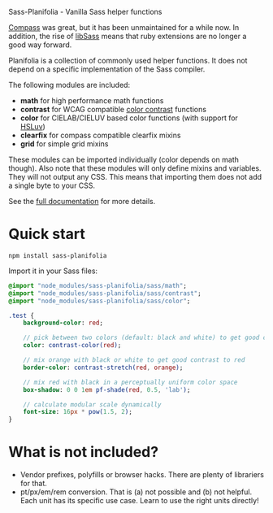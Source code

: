 Sass-Planifolia - Vanilla Sass helper functions

[Compass](http://compass-style.org/) was great, but it has been unmaintained
for a while now. In addition, the rise of
[libSass](http://sass-lang.com/libsass) means that ruby extensions are no
longer a good way forward.

Planifolia is a collection of commonly used helper functions.  It does not
depend on a specific implementation of the Sass compiler.

The following modules are included:

-   **math** for high performance math functions
-   **contrast** for WCAG compatible [color
    contrast](https://www.w3.org/TR/WCAG20/#contrast-ratiodef) functions
-   **color** for CIELAB/CIELUV based color functions (with support for
    [HSLuv](http://www.hsluv.org/))
-   **clearfix** for compass compatible clearfix mixins
-   **grid** for simple grid mixins

These modules can be imported individually (color depends on math though).
Also note that these modules will only define mixins and variables. They will
not output any CSS. This means that importing them does not add a single byte
to your CSS.

See the [full documentation](https://xi.github.io/sass-planifolia/) for more
details.

# Quick start

    npm install sass-planifolia

Import it in your Sass files:

```sass
@import "node_modules/sass-planifolia/sass/math";
@import "node_modules/sass-planifolia/sass/contrast";
@import "node_modules/sass-planifolia/sass/color";

.test {
    background-color: red;

    // pick between two colors (default: black and white) to get good contrast
    color: contrast-color(red);

    // mix orange with black or white to get good contrast to red
    border-color: contrast-stretch(red, orange);

    // mix red with black in a perceptually uniform color space
    box-shadow: 0 0 1em pf-shade(red, 0.5, 'lab');

    // calculate modular scale dynamically
    font-size: 16px * pow(1.5, 2);
}
```

# What is not included?

-   Vendor prefixes, polyfills or browser hacks. There are plenty of librariers
    for that.
-   pt/px/em/rem conversion. That is (a) not possible and (b) not helpful. Each
    unit has its specific use case. Learn to use the right units directly!
